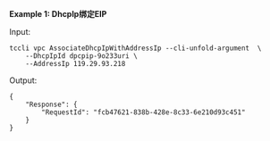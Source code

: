 **Example 1: DhcpIp绑定EIP**



Input: 

```
tccli vpc AssociateDhcpIpWithAddressIp --cli-unfold-argument  \
    --DhcpIpId dpcpip-9o233uri \
    --AddressIp 119.29.93.218
```

Output: 
```
{
    "Response": {
        "RequestId": "fcb47621-838b-428e-8c33-6e210d93c451"
    }
}
```

